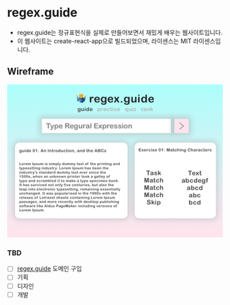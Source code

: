 # regex.guide

* regex.guide는 정규표현식을 실제로 만들어보면서 재밌게 배우는 웹사이트입니다.
* 이 웹사이트는 create-react-app으로 빌드되었으며, 라이센스는 MIT 라이센스입니다.

## Wireframe

![wireframe](./images/wireframe.png)

### TBD

- [ ]  [regex.guide](http://regex.guide) 도메인 구입
- [ ]  기획
- [ ]  디자인
- [ ]  개발
